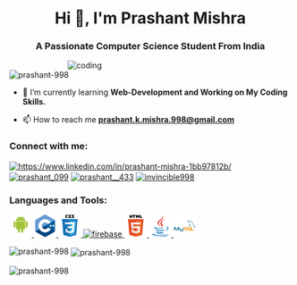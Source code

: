 <h1 align="center">Hi 👋, I'm Prashant Mishra</h1>
<h3 align="center">A Passionate Computer Science Student From India</h3>

<img align="right" alt="coding" width="400" src="https://www.techbabble.zone/content/images/2021/07/46207-programmer-1.gif">

<p align="left"> <img src="https://komarev.com/ghpvc/?username=prashant-998&label=Profile%20views&color=0e75b6&style=flat" alt="prashant-998" /> </p>

- 🌱 I’m currently learning **Web-Development and Working on My Coding Skills.**

- 📫 How to reach me **prashant.k.mishra.998@gmail.com**

<h3 align="left">Connect with me:</h3>
<p align="left">
<a href="https://linkedin.com/in/https://www.linkedin.com/in/prashant-mishra-1bb97812b/" target="blank"><img align="center" src="https://raw.githubusercontent.com/rahuldkjain/github-profile-readme-generator/master/src/images/icons/Social/linked-in-alt.svg" alt="https://www.linkedin.com/in/prashant-mishra-1bb97812b/" height="30" width="40" /></a>
<a href="https://www.codechef.com/users/prashant_099" target="blank"><img align="center" src="https://cdn.jsdelivr.net/npm/simple-icons@3.1.0/icons/codechef.svg" alt="prashant_099" height="30" width="40" /></a>
<a href="https://www.leetcode.com/prashant__433" target="blank"><img align="center" src="https://raw.githubusercontent.com/rahuldkjain/github-profile-readme-generator/master/src/images/icons/Social/leet-code.svg" alt="prashant__433" height="30" width="40" /></a>
<a href="https://auth.geeksforgeeks.org/user/invincible998" target="blank"><img align="center" src="https://raw.githubusercontent.com/rahuldkjain/github-profile-readme-generator/master/src/images/icons/Social/geeks-for-geeks.svg" alt="invincible998" height="30" width="40" /></a>
</p>

<h3 align="left">Languages and Tools:</h3>
<p align="left"> <a href="https://developer.android.com" target="_blank" rel="noreferrer"> <img src="https://raw.githubusercontent.com/devicons/devicon/master/icons/android/android-original-wordmark.svg" alt="android" width="40" height="40"/> </a> <a href="https://www.w3schools.com/cpp/" target="_blank" rel="noreferrer"> <img src="https://raw.githubusercontent.com/devicons/devicon/master/icons/cplusplus/cplusplus-original.svg" alt="cplusplus" width="40" height="40"/> </a> <a href="https://www.w3schools.com/css/" target="_blank" rel="noreferrer"> <img src="https://raw.githubusercontent.com/devicons/devicon/master/icons/css3/css3-original-wordmark.svg" alt="css3" width="40" height="40"/> </a> <a href="https://firebase.google.com/" target="_blank" rel="noreferrer"> <img src="https://www.vectorlogo.zone/logos/firebase/firebase-icon.svg" alt="firebase" width="40" height="40"/> </a> <a href="https://www.w3.org/html/" target="_blank" rel="noreferrer"> <img src="https://raw.githubusercontent.com/devicons/devicon/master/icons/html5/html5-original-wordmark.svg" alt="html5" width="40" height="40"/> </a> <a href="https://www.java.com" target="_blank" rel="noreferrer"> <img src="https://raw.githubusercontent.com/devicons/devicon/master/icons/java/java-original.svg" alt="java" width="40" height="40"/> </a> <a href="https://www.mysql.com/" target="_blank" rel="noreferrer"> <img src="https://raw.githubusercontent.com/devicons/devicon/master/icons/mysql/mysql-original-wordmark.svg" alt="mysql" width="40" height="40"/> </a> </p>

<p><img align="left" src="https://github-readme-stats.vercel.app/api/top-langs?username=prashant-998&show_icons=true&locale=en&layout=compact" alt="prashant-998" /></p>

<p>&nbsp;<img align="center" src="https://github-readme-stats.vercel.app/api?username=prashant-998&show_icons=true&locale=en" alt="prashant-998" /></p>

<p><img align="center" src="https://github-readme-streak-stats.herokuapp.com/?user=prashant-998&" alt="prashant-998" /></p>

